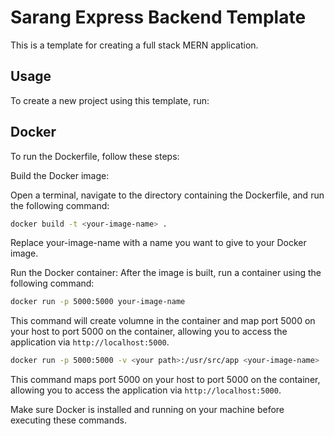 # Sarang Express Backend Template

This is a template for creating a full stack MERN application.

## Usage

To create a new project using this template, run:

## Docker

To run the Dockerfile, follow these steps:

Build the Docker image:

Open a terminal, navigate to the directory containing the Dockerfile, and run the following command:

```bash
docker build -t <your-image-name> .
```

Replace your-image-name with a name you want to give to your Docker image.

Run the Docker container: After the image is built, run a container using the following command:

```bash
docker run -p 5000:5000 your-image-name
```

This command will create volumne in the container and map port 5000 on your host to port 5000 on the container, allowing you to access the application via `http://localhost:5000`.

```bash
docker run -p 5000:5000 -v <your path>:/usr/src/app <your-image-name>
```

This command maps port 5000 on your host to port 5000 on the container, allowing you to access the application via `http://localhost:5000`.

Make sure Docker is installed and running on your machine before executing these commands.
